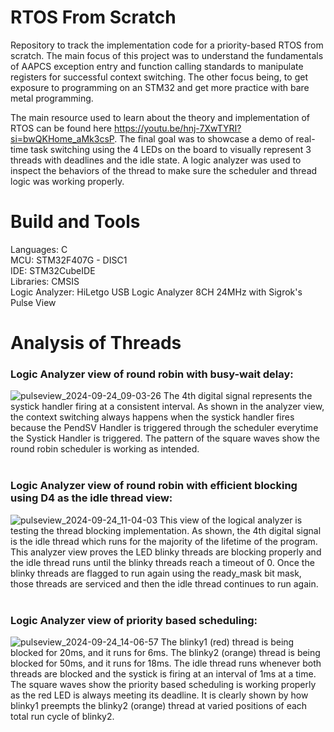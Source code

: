# RTOS From Scratch
Repository to track the implementation code for a priority-based RTOS from scratch. The main focus of this project was to understand the fundamentals of AAPCS exception entry and function calling standards to manipulate registers for successful context switching. The other focus being, to get exposure to programming on an STM32 and get more practice with bare metal programming.  

The main resource used to learn about the theory and implementation of RTOS can be found here https://youtu.be/hnj-7XwTYRI?si=bwQKHome_aMk3csP. The final goal was to showcase a demo of real-time task switching using the 4 LEDs on the board to visually represent 3 threads with deadlines and the idle state. A logic analyzer was used to inspect the behaviors of the thread to make sure the scheduler and thread logic was working properly.  

# Build and Tools
Languages: C  
MCU: STM32F407G - DISC1  
IDE: STM32CubeIDE  
Libraries: CMSIS  
Logic Analyzer: HiLetgo USB Logic Analyzer 8CH 24MHz with Sigrok's Pulse View

# Analysis of Threads
### Logic Analyzer view of round robin with busy-wait delay:
![pulseview_2024-09-24_09-03-26](https://github.com/user-attachments/assets/39ef5784-83ba-4b42-9be9-e772e4fd8069)
The 4th digital signal represents the systick handler firing at a consistent interval. As shown in the analyzer view, the context switching always happens when the systick handler fires because the PendSV Handler is triggered through the scheduler everytime the Systick Handler is triggered. The pattern of the square waves show the round robin scheduler is working as intended.
<br />
<br />
### Logic Analyzer view of round robin with efficient blocking using D4 as the idle thread view:
![pulseview_2024-09-24_11-04-03](https://github.com/user-attachments/assets/3a7904bb-4d63-426f-a640-1295e95b4819)
This view of the logical analyzer is testing the thread blocking implementation. As shown, the 4th digital signal is the idle thread which runs for the majority of the lifetime of the program. This analyzer view proves the LED blinky threads are blocking properly and the idle thread runs until the blinky threads reach a timeout of 0. Once the blinky threads are flagged to run again using the ready_mask bit mask, those threads are serviced and then the idle thread continues to run again.
<br />
<br />
### Logic Analyzer view of priority based scheduling:
![pulseview_2024-09-24_14-06-57](https://github.com/user-attachments/assets/60e8d43c-74a0-457c-9f91-c4a8f696bffd)
The blinky1 (red) thread is being blocked for 20ms, and it runs for 6ms.
The blinky2 (orange) thread is being blocked for 50ms, and it runs for 18ms.
The idle thread runs whenever both threads are blocked and the systick is firing at an interval of 1ms at a time.
The square waves show the priority based scheduling is working properly as the red LED is always meeting its deadline. It is clearly shown by how blinky1 preempts the blinky2 (orange) thread at varied positions of each total run cycle of blinky2.
